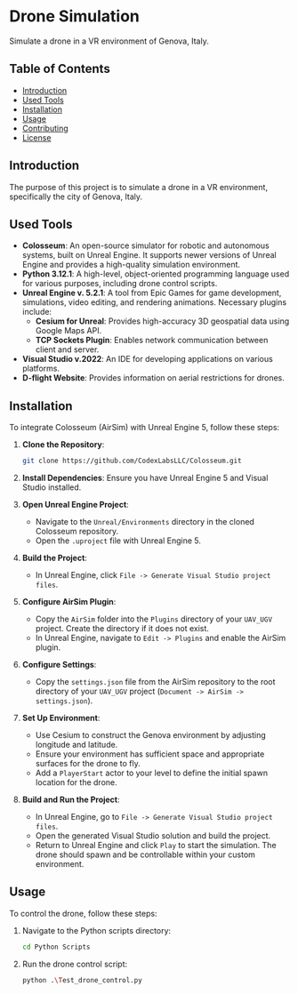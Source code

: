 # Drone Simulation

Simulate a drone in a VR environment of Genova, Italy.

## Table of Contents

- [Introduction](#introduction)
- [Used Tools](#used-tools)
- [Installation](#installation)
- [Usage](#usage)
- [Contributing](#contributing)
- [License](#license)

## Introduction

The purpose of this project is to simulate a drone in a VR environment, specifically the city of Genova, Italy.

## Used Tools

- **Colosseum**: An open-source simulator for robotic and autonomous systems, built on Unreal Engine. It supports newer versions of Unreal Engine and provides a high-quality simulation environment.
- **Python 3.12.1**: A high-level, object-oriented programming language used for various purposes, including drone control scripts.
- **Unreal Engine v. 5.2.1**: A tool from Epic Games for game development, simulations, video editing, and rendering animations. Necessary plugins include:
  - **Cesium for Unreal**: Provides high-accuracy 3D geospatial data using Google Maps API.
  - **TCP Sockets Plugin**: Enables network communication between client and server.
- **Visual Studio v.2022**: An IDE for developing applications on various platforms.
- **D-flight Website**: Provides information on aerial restrictions for drones.

## Installation

To integrate Colosseum (AirSim) with Unreal Engine 5, follow these steps:

1. **Clone the Repository**:
    ```bash
    git clone https://github.com/CodexLabsLLC/Colosseum.git
    ```

2. **Install Dependencies**: Ensure you have Unreal Engine 5 and Visual Studio installed.

3. **Open Unreal Engine Project**:
    - Navigate to the `Unreal/Environments` directory in the cloned Colosseum repository.
    - Open the `.uproject` file with Unreal Engine 5.

4. **Build the Project**:
    - In Unreal Engine, click `File -> Generate Visual Studio project files`.

5. **Configure AirSim Plugin**:
    - Copy the `AirSim` folder into the `Plugins` directory of your `UAV_UGV` project. Create the directory if it does not exist.
    - In Unreal Engine, navigate to `Edit -> Plugins` and enable the AirSim plugin.

6. **Configure Settings**:
    - Copy the `settings.json` file from the AirSim repository to the root directory of your `UAV_UGV` project (`Document -> AirSim -> settings.json`).

7. **Set Up Environment**:
    - Use Cesium to construct the Genova environment by adjusting longitude and latitude.
    - Ensure your environment has sufficient space and appropriate surfaces for the drone to fly.
    - Add a `PlayerStart` actor to your level to define the initial spawn location for the drone.

8. **Build and Run the Project**:
    - In Unreal Engine, go to `File -> Generate Visual Studio project files`.
    - Open the generated Visual Studio solution and build the project.
    - Return to Unreal Engine and click `Play` to start the simulation. The drone should spawn and be controllable within your custom environment.

## Usage

To control the drone, follow these steps:

1. Navigate to the Python scripts directory:
    ```bash
    cd Python Scripts
    ```

2. Run the drone control script:
    ```bash
    python .\Test_drone_control.py
    ```
